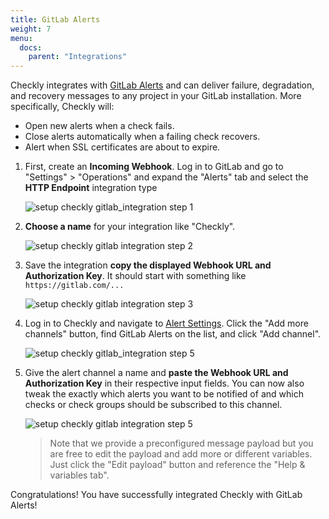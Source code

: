 ```yaml
---
title: GitLab Alerts
weight: 7
menu:
  docs:
    parent: "Integrations"
---
```


Checkly integrates with [GitLab Alerts](https://docs.gitlab.com/ee/operations/incident_management/alerts.html) and can
deliver failure, degradation, and recovery messages to any project in your GitLab installation. More specifically, Checkly will:

- Open new alerts when a check fails.
- Close alerts automatically when a failing check recovers.
- Alert when SSL certificates are about to expire.

1. First, create an **Incoming Webhook**. Log in to GitLab and go to "Settings" > "Operations" and expand the "Alerts" tab
and select the **HTTP Endpoint** integration type 

   ![setup checkly gitlab_integration step 1](/docs/images/integrations/gitlab/gitlab_step1.png)

2. **Choose a name** for your integration like "Checkly".

   ![setup checkly gitlab integration step 2](/docs/images/integrations/gitlab/gitlab_step2.png)

3. Save the integration **copy the displayed Webhook URL and Authorization Key**. It should start with something like `https://gitlab.com/...`

   ![setup checkly gitlab integration step 3](/docs/images/integrations/gitlab/gitlab_step3.png)


4. Log in to Checkly and navigate to [Alert Settings](https://app.checklyhq.com/alert-settings).
   Click the "Add more channels" button, find GitLab Alerts on the list, and click "Add channel".

   ![setup checkly gitlab_integration step 5](/docs/images/integrations/gitlab/gitlab_step4.png)


6. Give the alert channel a name and **paste the Webhook URL and Authorization Key** in their respective input fields. You can now also tweak the exactly
   which alerts you want to be notified of and which checks or check groups should be subscribed to this channel.

   ![setup checkly gitlab integration step 5](/docs/images/integrations/gitlab/gitlab_step5.png)

   > Note that we provide a preconfigured message payload but you are free to edit the payload and add more or different
   > variables. Just click the "Edit payload" button and reference the "Help & variables tab".

Congratulations! You have successfully integrated Checkly with GitLab Alerts!
